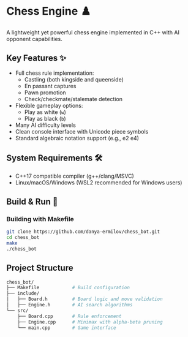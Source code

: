 # Chess Engine ♟️

A lightweight yet powerful chess engine implemented in C++ with AI opponent capabilities.

## Key Features ✨

- Full chess rule implementation:
  - Castling (both kingside and queenside)
  - En passant captures
  - Pawn promotion
  - Check/checkmate/stalemate detection
- Flexible gameplay options:
  - Play as white (`w`)
  - Play as black (`b`)
- Many AI difficulty levels
- Clean console interface with Unicode piece symbols
- Standard algebraic notation support (e.g., e2 e4)

## System Requirements 🛠️

- C++17 compatible compiler (g++/clang/MSVC)
- Linux/macOS/Windows (WSL2 recommended for Windows users)

## Build & Run 🚀

### Building with Makefile
```bash
git clone https://github.com/danya-ermilov/chess_bot.git
cd chess_bot
make
./chess_bot
```

## Project Structure
```bash
chess_bot/
├── Makefile            # Build configuration
├── include/
│   ├── Board.h         # Board logic and move validation
│   ├── Engine.h        # AI search algorithms
└── src/
    ├── Board.cpp       # Rule enforcement
    ├── Engine.cpp      # Minimax with alpha-beta pruning
    └── main.cpp        # Game interface
```
